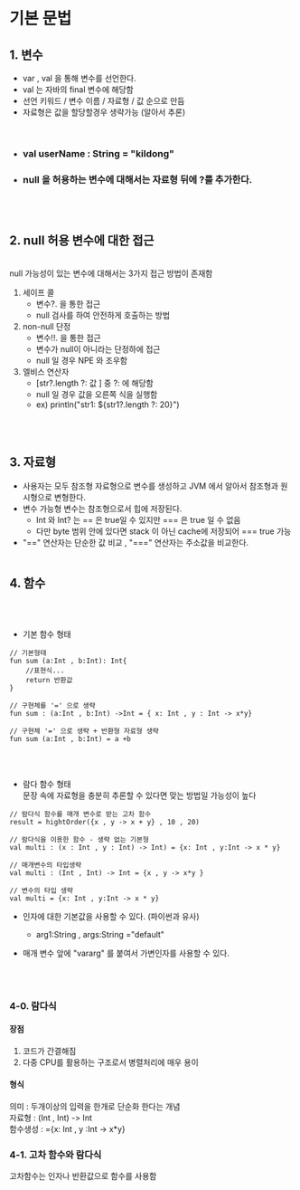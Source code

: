 # 기본 문법

## 1. 변수
- var , val 을 통해 변수를 선언한다.
- val 는 자바의 final 변수에 해당함 
- 선언 키워드 / 변수 이름 / 자료형 / 값 순으로 만듬
- 자료형은 값을 할당할경우 생략가능 (알아서 추론)

<br>

- ### val userName : String = "kildong"
- ### null 을 허용하는 변수에 대해서는 자료형 뒤에 ?를 추가한다.

<br> </br>
## 2. null 허용 변수에 대한 접근
<br>  null 가능성이 있는 변수에 대해서는 3가지 접근 방법이 존재함
1. 세이프 콜
    - 변수?. 을 통한 접근
    - null 검사를 하여 안전하게 호출하는 방법
2. non-null 단정
    - 변수!!. 을 통한 접근
    - 변수가 null이 아니라는 단정하에 접근 
    - null 일 경우  NPE 와 조우함
3. 엘비스 연산자
    - [str?.length ?: 값 ] 중 ?: 에 해당함
    - null 일 경우 값을 오른쪽 식을 실행함
    - ex) println("str1: ${str1?.length ?: 20}")

<br> </br>
## 3. 자료형
- 사용자는 모두 참조형 자료형으로 변수를 생성하고 JVM 에서 알아서 참조형과 원시형으로 변형한다.
- 변수 가능형 변수는 참조형으로서 힙에 저장된다. 
    - Int 와 Int? 는 == 은 true일 수 있지만 === 은 true 일 수 없음
    - 다만 byte 범위 안에 있다면 stack 이 아닌 cache에 저장되어 === true 가능
- "==" 연산자는 단순한 값 비교 , "===" 연산자는 주소값을 비교한다.
<br><br>


## 4. 함수
<br></br>
- 기본 함수 형태
```
// 기본형태
fun sum (a:Int , b:Int): Int{
    //표현식...
    return 반환값
}
```  
```
// 구현체를 '=' 으로 생략
fun sum : (a:Int , b:Int) ->Int = { x: Int , y : Int -> x*y}
```

```
// 구현체 '=' 으로 생략 + 반환형 자료형 생략
fun sum (a:Int , b:Int) = a +b
```
<br><br>
- 람다 함수 형태  
문장 속에 자료형을 충분히 추론할 수 있다면 맞는 방법일 가능성이 높다

```
// 람다식 함수를 매개 변수로 받는 고차 함수
result = hightOrder({x , y -> x + y} , 10 , 20)
```

```
// 람다식을 이용한 함수 - 생략 없는 기본형
val multi : (x : Int , y : Int) -> Int) = {x: Int , y:Int -> x * y}
```
```
// 매개변수의 타입생략
val multi : (Int , Int) -> Int = {x , y -> x*y }
```
```
// 변수의 타입 생략
val multi = {x: Int , y:Int -> x * y}
```

- 인자에 대한 기본값을 사용할 수 있다. (파이썬과 유사)
    - arg1:String , args:String ="default"

- 매개 변수 앞에 "vararg" 를 붙여서 가변인자를 사용할 수 있다.

<br><br>

### 4-0. 람다식
#### 장점
1. 코드가 간결해짐
2. 다중 CPU를 활용하는 구조로서 병렬처리에 매우 용이

#### 형식
의미 : 두개이상의 입력을 한개로 단순화 한다는 개념  
자료형 : (Int , Int) -> Int  
함수생성 : ={x: Int , y :Int -> x*y}


### 4-1. 고차 함수와 람다식
고차함수는 인자나 반환값으로 함수를 사용함

 

